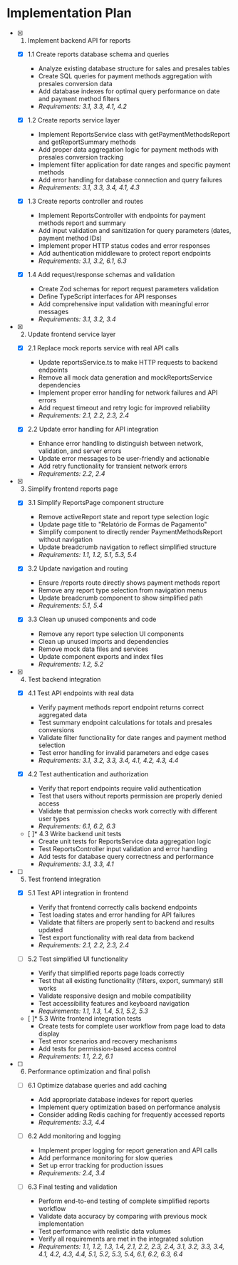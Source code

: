 # Implementation Plan

- [x] 1. Implement backend API for reports
  - [x] 1.1 Create reports database schema and queries
    - Analyze existing database structure for sales and presales tables
    - Create SQL queries for payment methods aggregation with presales conversion data
    - Add database indexes for optimal query performance on date and payment method filters
    - _Requirements: 3.1, 3.3, 4.1, 4.2_

  - [x] 1.2 Create reports service layer
    - Implement ReportsService class with getPaymentMethodsReport and getReportSummary methods
    - Add proper data aggregation logic for payment methods with presales conversion tracking
    - Implement filter application for date ranges and specific payment methods
    - Add error handling for database connection and query failures
    - _Requirements: 3.1, 3.3, 3.4, 4.1, 4.3_

  - [x] 1.3 Create reports controller and routes
    - Implement ReportsController with endpoints for payment methods report and summary
    - Add input validation and sanitization for query parameters (dates, payment method IDs)
    - Implement proper HTTP status codes and error responses
    - Add authentication middleware to protect report endpoints
    - _Requirements: 3.1, 3.2, 6.1, 6.3_

  - [x] 1.4 Add request/response schemas and validation
    - Create Zod schemas for report request parameters validation
    - Define TypeScript interfaces for API responses
    - Add comprehensive input validation with meaningful error messages
    - _Requirements: 3.1, 3.2, 3.4_

- [x] 2. Update frontend service layer
  - [x] 2.1 Replace mock reports service with real API calls
    - Update reportsService.ts to make HTTP requests to backend endpoints
    - Remove all mock data generation and mockReportsService dependencies
    - Implement proper error handling for network failures and API errors
    - Add request timeout and retry logic for improved reliability
    - _Requirements: 2.1, 2.2, 2.3, 2.4_

  - [x] 2.2 Update error handling for API integration
    - Enhance error handling to distinguish between network, validation, and server errors
    - Update error messages to be user-friendly and actionable
    - Add retry functionality for transient network errors
    - _Requirements: 2.2, 2.4_

- [x] 3. Simplify frontend reports page
  - [x] 3.1 Simplify ReportsPage component structure
    - Remove activeReport state and report type selection logic
    - Update page title to "Relatório de Formas de Pagamento"
    - Simplify component to directly render PaymentMethodsReport without navigation
    - Update breadcrumb navigation to reflect simplified structure
    - _Requirements: 1.1, 1.2, 5.1, 5.3, 5.4_

  - [x] 3.2 Update navigation and routing
    - Ensure /reports route directly shows payment methods report
    - Remove any report type selection from navigation menus
    - Update breadcrumb component to show simplified path
    - _Requirements: 5.1, 5.4_

  - [x] 3.3 Clean up unused components and code
    - Remove any report type selection UI components
    - Clean up unused imports and dependencies
    - Remove mock data files and services
    - Update component exports and index files
    - _Requirements: 1.2, 5.2_

- [x] 4. Test backend integration
  - [x] 4.1 Test API endpoints with real data
    - Verify payment methods report endpoint returns correct aggregated data
    - Test summary endpoint calculations for totals and presales conversions
    - Validate filter functionality for date ranges and payment method selection
    - Test error handling for invalid parameters and edge cases
    - _Requirements: 3.1, 3.2, 3.3, 3.4, 4.1, 4.2, 4.3, 4.4_

  - [x] 4.2 Test authentication and authorization
    - Verify that report endpoints require valid authentication
    - Test that users without reports permission are properly denied access
    - Validate that permission checks work correctly with different user types
    - _Requirements: 6.1, 6.2, 6.3_

  - [ ]* 4.3 Write backend unit tests
    - Create unit tests for ReportsService data aggregation logic
    - Test ReportsController input validation and error handling
    - Add tests for database query correctness and performance
    - _Requirements: 3.1, 3.3, 4.1_

- [ ] 5. Test frontend integration
  - [x] 5.1 Test API integration in frontend
    - Verify that frontend correctly calls backend endpoints
    - Test loading states and error handling for API failures
    - Validate that filters are properly sent to backend and results updated
    - Test export functionality with real data from backend
    - _Requirements: 2.1, 2.2, 2.3, 2.4_

  - [ ] 5.2 Test simplified UI functionality
    - Verify that simplified reports page loads correctly
    - Test that all existing functionality (filters, export, summary) still works
    - Validate responsive design and mobile compatibility
    - Test accessibility features and keyboard navigation
    - _Requirements: 1.1, 1.3, 1.4, 5.1, 5.2, 5.3_

  - [ ]* 5.3 Write frontend integration tests
    - Create tests for complete user workflow from page load to data display
    - Test error scenarios and recovery mechanisms
    - Add tests for permission-based access control
    - _Requirements: 1.1, 2.2, 6.1_

- [ ] 6. Performance optimization and final polish
  - [ ] 6.1 Optimize database queries and add caching
    - Add appropriate database indexes for report queries
    - Implement query optimization based on performance analysis
    - Consider adding Redis caching for frequently accessed reports
    - _Requirements: 3.3, 4.4_

  - [ ] 6.2 Add monitoring and logging
    - Implement proper logging for report generation and API calls
    - Add performance monitoring for slow queries
    - Set up error tracking for production issues
    - _Requirements: 2.4, 3.4_

  - [ ] 6.3 Final testing and validation
    - Perform end-to-end testing of complete simplified reports workflow
    - Validate data accuracy by comparing with previous mock implementation
    - Test performance with realistic data volumes
    - Verify all requirements are met in the integrated solution
    - _Requirements: 1.1, 1.2, 1.3, 1.4, 2.1, 2.2, 2.3, 2.4, 3.1, 3.2, 3.3, 3.4, 4.1, 4.2, 4.3, 4.4, 5.1, 5.2, 5.3, 5.4, 6.1, 6.2, 6.3, 6.4_